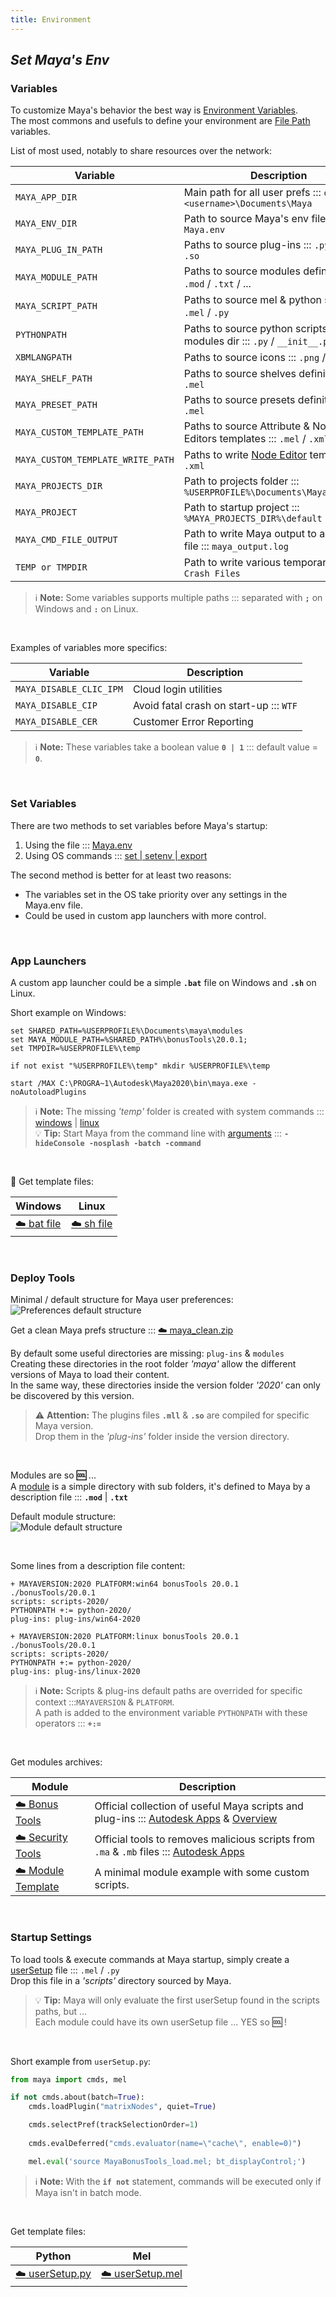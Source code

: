 ```yaml
---
title: Environment
---
```


## *Set Maya's Env*

### Variables

To customize Maya's behavior the best way is [Environment Variables](https://help.autodesk.com/view/MAYAUL/2020/ENU/?guid=GUID-925EB3B5-1839-45ED-AA2E-3184E3A45AC7).  
The most commons and usefuls to define your environment are [File Path](https://help.autodesk.com/view/MAYAUL/2020/ENU/?guid=GUID-228CCA33-4AFE-4380-8C3D-18D23F7EAC72) variables.

List of most used, notably to share resources over the network:

| Variable                          | Description               
| -----------------------           | --------------------------
| `MAYA_APP_DIR`                    | Main path for all user prefs ::: `c:\Users\<username>\Documents\Maya`
| `MAYA_ENV_DIR`                    | Path to source Maya's env file ::: `Maya.env`
| `MAYA_PLUG_IN_PATH`               | Paths to source plug-ins ::: `.py` / `.mll` / `.so`
| `MAYA_MODULE_PATH`                | Paths to source modules definitions ::: `.mod` / `.txt` / ...
| `MAYA_SCRIPT_PATH`                | Paths to source mel & python scripts ::: `.mel` / `.py`
| `PYTHONPATH`                      | Paths to source python scripts & modules dir ::: `.py` / `__init__.py`
| `XBMLANGPATH`                     | Paths to source icons ::: `.png` / `.svg` / ...
| `MAYA_SHELF_PATH`                 | Paths to source shelves definitions ::: `.mel`
| `MAYA_PRESET_PATH`                | Paths to source presets definitions ::: `.mel`
| `MAYA_CUSTOM_TEMPLATE_PATH`       | Paths to source Attribute & Node Editors templates ::: `.mel` / `.xml`
| `MAYA_CUSTOM_TEMPLATE_WRITE_PATH` | Paths to write [Node Editor](https://help.autodesk.com/view/MAYAUL/2020/ENU/?guid=GUID-C1E02C84-8CCF-4B3D-B080-F4A379AD1FCB) templates ::: `.xml`
| `MAYA_PROJECTS_DIR`               | Path to projects folder ::: `%USERPROFILE%\Documents\Maya\projects`
| `MAYA_PROJECT`                    | Path to startup project ::: `%MAYA_PROJECTS_DIR%\default`
| `MAYA_CMD_FILE_OUTPUT`            | Path to write Maya output to an external file ::: `maya_output.log`
| `TEMP or TMPDIR`                  | Path to write various temporary files ::: `Crash Files`

>:information_source: **Note:** Some variables supports multiple paths ::: separated with **`;`** on Windows and **`:`** on Linux. 

<br>

Examples of variables more specifics:

| Variable                  | Description               
| -----------------------   | --------------------------
| `MAYA_DISABLE_CLIC_IPM`   | Cloud login utilities
| `MAYA_DISABLE_CIP`        | Avoid fatal crash on start-up ::: `WTF`
| `MAYA_DISABLE_CER`        | Customer Error Reporting

> :information_source: **Note:** These variables take a boolean value **`0 | 1`** ::: default value = **`0`**.  

<br>

### Set Variables

There are two methods to set variables before Maya's startup:

1. Using the file ::: [Maya.env](https://help.autodesk.com/view/MAYAUL/2020/ENU/?guid=GUID-8EFB1AC1-ED7D-4099-9EEE-624097872C04)
2. Using OS commands ::: [set | setenv | export](https://help.autodesk.com/view/MAYAUL/2020/ENU/?guid=GUID-1D8B1A57-6FA3-4494-8FEC-87DA2A38FD35)

The second method is better for at least two reasons:
- The variables set in the OS take priority over any settings in the Maya.env file.
- Could be used in custom app launchers with more control.

<br>

### App Launchers

A custom app launcher could be a simple **`.bat`** file on Windows and **`.sh`** on Linux.  

Short example on Windows:  
```batch
set SHARED_PATH=%USERPROFILE%\Documents\maya\modules
set MAYA_MODULE_PATH=%SHARED_PATH%\bonusTools\20.0.1;
set TMPDIR=%USERPROFILE%\temp

if not exist "%USERPROFILE%\temp" mkdir %USERPROFILE%\temp

start /MAX C:\PROGRA~1\Autodesk\Maya2020\bin\maya.exe -noAutoloadPlugins
```
>:information_source: **Note:** The missing *'temp'* folder is created with system commands ::: [windows](https://docs.microsoft.com/en-us/windows-server/administration/windows-commands/windows-commands) | [linux](https://ss64.com/bash/)  
>:bulb: **Tip:** Start Maya from the command line with [arguments](https://help.autodesk.com/view/MAYAUL/2020/ENU/?guid=GUID-2E5D1D43-DC3D-4CB2-9A35-757598220F22) ::: **`-hideConsole -nosplash -batch -command`**

<br>

:rocket: Get template files:  

| Windows               | Linux               
| --------------------  | --------------------
| [:cloud: bat file](https://u.pcloud.link/publink/show?code=XZURRHXZMaoUOt5ejr8zmsTMq69QEFL2uBzk)  | [:cloud: sh file](https://u.pcloud.link/publink/show?code=XZE84HXZg91fYe7GWyVJsAtbsbbUAjTH9yeV)

<br>

### Deploy Tools

Minimal / default structure for Maya user preferences:  
![Preferences default structure](resources/images/prefs_structure.jpg)

Get a clean Maya prefs structure ::: [:cloud: maya_clean.zip](https://u.pcloud.link/publink/show?code=XZz44HXZ9IsT5TAPFnVV7XNvOUKngk81APo7)

By default some useful directories are missing: `plug-ins` & `modules`  
Creating these directories in the root folder *'maya'* allow the different versions of Maya to load their content.  
In the same way, these directories inside the version folder *'2020'* can only be discovered by this version.

> :warning: **Attention:** The plugins files **`.mll`** & **`.so`** are compiled for specific Maya version.  
> Drop them in the *'plug-ins'* folder inside the version directory.

<br>

Modules are so **:cool:** ...  
A [module](https://help.autodesk.com/view/MAYAUL/2020/ENU/?guid=__developer_Maya_SDK_MERGED_Distributing_Maya_Plug_ins_DistributingUsingModules_Maya_module_paths_folders_and_html) is a simple directory with sub folders, it's defined to Maya by a description file ::: **`.mod`** | **`.txt`**

Default module structure:  
![Module default structure](resources/images/module_structure.jpg)

<br>


Some lines from a description file content:
```shell
+ MAYAVERSION:2020 PLATFORM:win64 bonusTools 20.0.1 ./bonusTools/20.0.1
scripts: scripts-2020/
PYTHONPATH +:= python-2020/
plug-ins: plug-ins/win64-2020

+ MAYAVERSION:2020 PLATFORM:linux bonusTools 20.0.1 ./bonusTools/20.0.1
scripts: scripts-2020/
PYTHONPATH +:= python-2020/
plug-ins: plug-ins/linux-2020
```
> :information_source: **Note:** Scripts & plug-ins default paths are overrided for specific context :::`MAYAVERSION` & `PLATFORM`.  
> A path is added to the environment variable `PYTHONPATH` with these operators ::: **`+:=`**

<br>

Get modules archives:  

| Module                | Description         
| --------------------  | --------------------
| [:cloud: Bonus Tools](https://u.pcloud.link/publink/show?code=XZQ44HXZGRp3myMYEhkh1H7mbXnlG4wow2uX)  | Official collection of useful Maya scripts and plug-ins ::: [Autodesk Apps](https://apps.autodesk.com/MAYA/fr/Detail/Index?id=8115150172702393827&os=Win64&appLang=en) & [Overview](https://www.youtube.com/watch?v=JX6CBJXErQE&list=PLRhyUhUvvnOTWQP527tK_msQwDgstzIc_)
| [:cloud: Security Tools](https://u.pcloud.link/publink/show?code=XZm44HXZQj7dJGEUb1z4R8pU1q6EyXF2TLJX)  | Official tools to removes malicious scripts from `.ma` & `.mb` files ::: [Autodesk Apps](https://apps.autodesk.com/MAYA/fr/Detail/Index?id=8637238041954239715&os=Win64&appLang=en)
| [:cloud: Module Template](https://u.pcloud.link/publink/show?code=XZb44HXZEaCwRg7AsX0fvSVEGHp0i4r7qfuX)  | A minimal module example with some custom scripts.

<br>

### Startup Settings

To load tools & execute commands at Maya startup, simply create a [userSetup](https://help.autodesk.com/view/MAYAUL/2020/ENU/?guid=GUID-F3D60949-2372-47F5-B8D6-78D73F78D587) file ::: `.mel` / `.py`  
Drop this file in a *'scripts'* directory sourced by Maya.

>:bulb: **Tip:** Maya will only evaluate the first userSetup found in the scripts paths, but ...  
Each module could have its own userSetup file ... YES so **:cool:** !

<br>


Short example from `userSetup.py`:  
```python
from maya import cmds, mel

if not cmds.about(batch=True):
    cmds.loadPlugin("matrixNodes", quiet=True)

    cmds.selectPref(trackSelectionOrder=1)
    
    cmds.evalDeferred("cmds.evaluator(name=\"cache\", enable=0)")

    mel.eval('source MayaBonusTools_load.mel; bt_displayControl;')
```
> :information_source: **Note:**  With the **`if not`** statement, commands will be executed only if Maya isn't in batch mode.  

<br>

Get template files:  

| Python                | Mel                 
| --------------------  | --------------------
| [:cloud: userSetup.py](https://u.pcloud.link/publink/show?code=XZF44HXZcS6uu3ngbLFS0E8cMfUG4QjlfwIV)  | [:cloud: userSetup.mel](https://u.pcloud.link/publink/show?code=XZJ44HXZDWLBtWdg4ImQ9i2lUGwDMRnRG6YV)

